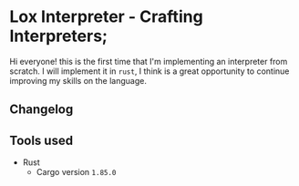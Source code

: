 
# Lox Interpreter - Crafting Interpreters;

Hi everyone! this is the first time that I'm implementing an interpreter from scratch.
I will implement it in `rust`, I think is a great opportunity to continue improving my skills on the language.

## Changelog

## Tools used

- Rust
    - Cargo version `1.85.0`